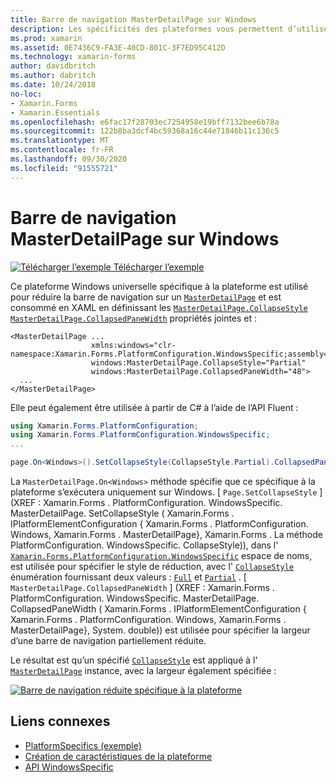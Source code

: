 ```yaml
---
title: Barre de navigation MasterDetailPage sur Windows
description: Les spécificités des plateformes vous permettent d’utiliser des fonctionnalités uniquement disponibles sur une plateforme spécifique, sans implémenter de convertisseurs ou d’effets personnalisés. Cet article explique comment utiliser le spécifique à la plate-forme Windows qui réduit la barre de navigation sur un MasterDetailPage.
ms.prod: xamarin
ms.assetid: 0E7436C9-FA3E-40CD-801C-3F7ED95C412D
ms.technology: xamarin-forms
author: davidbritch
ms.author: dabritch
ms.date: 10/24/2018
no-loc:
- Xamarin.Forms
- Xamarin.Essentials
ms.openlocfilehash: e6fac17f28703ec7254958e19bff7132bee6b78a
ms.sourcegitcommit: 122b8ba3dcf4bc59368a16c44e71846b11c136c5
ms.translationtype: MT
ms.contentlocale: fr-FR
ms.lasthandoff: 09/30/2020
ms.locfileid: "91555721"
---
```

# <a name="masterdetailpage-navigation-bar-on-windows"></a>Barre de navigation MasterDetailPage sur Windows

[![Télécharger l’exemple](~/media/shared/download.png) Télécharger l’exemple](https://docs.microsoft.com/samples/xamarin/xamarin-forms-samples/userinterface-platformspecifics)

Ce plateforme Windows universelle spécifique à la plateforme est utilisé pour réduire la barre de navigation sur un [`MasterDetailPage`](xref:Xamarin.Forms.MasterDetailPage) et est consommé en XAML en définissant les [`MasterDetailPage.CollapseStyle`](xref:Xamarin.Forms.PlatformConfiguration.WindowsSpecific.MasterDetailPage.CollapseStyleProperty) [`MasterDetailPage.CollapsedPaneWidth`](xref:Xamarin.Forms.PlatformConfiguration.WindowsSpecific.MasterDetailPage.CollapsedPaneWidthProperty) propriétés jointes et :

```xaml
<MasterDetailPage ...
                  xmlns:windows="clr-namespace:Xamarin.Forms.PlatformConfiguration.WindowsSpecific;assembly=Xamarin.Forms.Core"
                  windows:MasterDetailPage.CollapseStyle="Partial"
                  windows:MasterDetailPage.CollapsedPaneWidth="48">
  ...
</MasterDetailPage>

```

Elle peut également être utilisée à partir de C# à l’aide de l’API Fluent :

```csharp
using Xamarin.Forms.PlatformConfiguration;
using Xamarin.Forms.PlatformConfiguration.WindowsSpecific;
...

page.On<Windows>().SetCollapseStyle(CollapseStyle.Partial).CollapsedPaneWidth(148);
```

La `MasterDetailPage.On<Windows>` méthode spécifie que ce spécifique à la plateforme s’exécutera uniquement sur Windows. [ `Page.SetCollapseStyle` ] (XREF : Xamarin.Forms . PlatformConfiguration. WindowsSpecific. MasterDetailPage. SetCollapseStyle ( Xamarin.Forms . IPlatformElementConfiguration { Xamarin.Forms . PlatformConfiguration. Windows, Xamarin.Forms . MasterDetailPage}, Xamarin.Forms . La méthode PlatformConfiguration. WindowsSpecific. CollapseStyle)), dans l' [`Xamarin.Forms.PlatformConfiguration.WindowsSpecific`](xref:Xamarin.Forms.PlatformConfiguration.WindowsSpecific) espace de noms, est utilisée pour spécifier le style de réduction, avec l' [`CollapseStyle`](xref:Xamarin.Forms.PlatformConfiguration.WindowsSpecific.CollapseStyle) énumération fournissant deux valeurs : [`Full`](xref:Xamarin.Forms.PlatformConfiguration.WindowsSpecific.CollapseStyle.Full) et [`Partial`](xref:Xamarin.Forms.PlatformConfiguration.WindowsSpecific.CollapseStyle.Partial) . [ `MasterDetailPage.CollapsedPaneWidth` ] (XREF : Xamarin.Forms . PlatformConfiguration. WindowsSpecific. MasterDetailPage. CollapsedPaneWidth ( Xamarin.Forms . IPlatformElementConfiguration { Xamarin.Forms . PlatformConfiguration. Windows, Xamarin.Forms . MasterDetailPage}, System. double)) est utilisée pour spécifier la largeur d’une barre de navigation partiellement réduite.

Le résultat est qu’un spécifié [`CollapseStyle`](xref:Xamarin.Forms.PlatformConfiguration.WindowsSpecific.CollapseStyle) est appliqué à l' [`MasterDetailPage`](xref:Xamarin.Forms.MasterDetailPage) instance, avec la largeur également spécifiée :

[![Barre de navigation réduite spécifique à la plateforme](masterdetailpage-navigation-bar-images/collapsed-navigation-bar.png)](masterdetailpage-navigation-bar-images/collapsed-navigation-bar-large.png#lightbox "Barre de navigation réduite spécifique à la plateforme")

## <a name="related-links"></a>Liens connexes

- [PlatformSpecifics (exemple)](/samples/xamarin/xamarin-forms-samples/userinterface-platformspecifics)
- [Création de caractéristiques de la plateforme](~/xamarin-forms/platform/platform-specifics/index.md#creating-platform-specifics)
- [API WindowsSpecific](xref:Xamarin.Forms.PlatformConfiguration.WindowsSpecific)